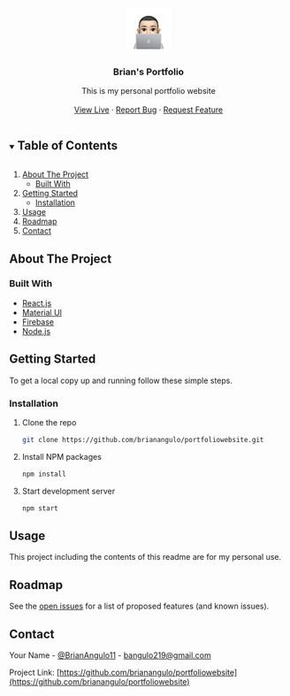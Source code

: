 <!--
*** Thanks for checking out the Best-README-Template. If you have a suggestion
*** that would make this better, please fork the repo and create a pull request
*** or simply open an issue with the tag "enhancement".
*** Thanks again! Now go create something AMAZING! :D
***
***
***
*** To avoid retyping too much info. Do a search and replace for the following:
*** brianangulo, portfoliowebsite, BrianAngulo11, bangulo219@gmail.com, Brian's Portfolio, This is my personal portfolio website
-->



<!-- PROJECT SHIELDS -->
<!--
*** I'm using markdown "reference style" links for readability.
*** Reference links are enclosed in brackets [ ] instead of parentheses ( ).
*** See the bottom of this document for the declaration of the reference variables
*** for contributors-url, forks-url, etc. This is an optional, concise syntax you may use.
*** https://www.markdownguide.org/basic-syntax/#reference-style-links
-->

<!-- PROJECT LOGO -->
<br />
<p align="center">
  <a href="https://github.com/brianangulo/portfoliowebsite">
    <img src="src/assets/img/faces/memoji.png" alt="Logo" width="80" height="80">
  </a>

  <h3 align="center">Brian's Portfolio</h3>

  <p align="center">
    This is my personal portfolio website
    <br />
    <br />
    <a href="https://www.brianangulo.com/">View Live</a>
    ·
    <a href="https://github.com/brianangulo/portfoliowebsite/issues">Report Bug</a>
    ·
    <a href="https://github.com/brianangulo/portfoliowebsite/issues">Request Feature</a>
  </p>
</p>



<!-- TABLE OF CONTENTS -->
<details open="open">
  <summary><h2 style="display: inline-block">Table of Contents</h2></summary>
  <ol>
    <li>
      <a href="#about-the-project">About The Project</a>
      <ul>
        <li><a href="#built-with">Built With</a></li>
      </ul>
    </li>
    <li>
      <a href="#getting-started">Getting Started</a>
      <ul>
        <li><a href="#installation">Installation</a></li>
      </ul>
    </li>
    <li><a href="#usage">Usage</a></li>
    <li><a href="#roadmap">Roadmap</a></li>
    <li><a href="#contact">Contact</a></li>
  </ol>
</details>



<!-- ABOUT THE PROJECT -->
## About The Project


### Built With

* [React.js](https://reactjs.org/)
* [Material UI](https://material-ui.com/)
* [Firebase](https://firebase.google.com/)
* [Node.js](https://nodejs.org/en/)



<!-- GETTING STARTED -->
## Getting Started

To get a local copy up and running follow these simple steps.

### Installation

1. Clone the repo
   ```sh
   git clone https://github.com/brianangulo/portfoliowebsite.git
   ```
2. Install NPM packages
   ```sh
   npm install
   ```
3. Start development server
   ```sh
   npm start
   ```


<!-- USAGE EXAMPLES -->
## Usage

This project including the contents of this readme are for my personal use.



<!-- ROADMAP -->
## Roadmap

See the [open issues](https://github.com/brianangulo/portfoliowebsite/issues) for a list of proposed features (and known issues).


<!-- CONTACT -->
## Contact

Your Name - [@BrianAngulo11](https://twitter.com/BrianAngulo11) - bangulo219@gmail.com

Project Link: [https://github.com/brianangulo/portfoliowebsite](https://github.com/brianangulo/portfoliowebsite)
